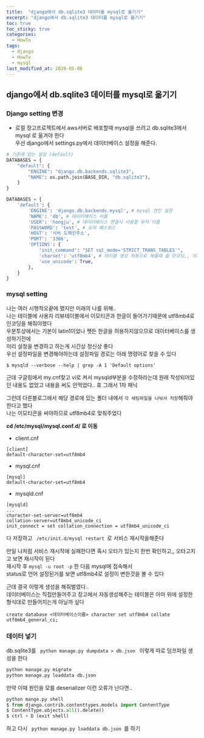 ```yaml
---
title:  "django에서 db.sqlite3 데이터를 mysql로 옮기기"
excerpt: "django에서 db.sqlite3 데이터를 mysql로 옮기기"
toc: true
toc_sticky: true
categories:
  - HowTo
tags:
  - django
  - HowTo
  - mysql
last_modified_at: 2020-05-06
---
```

## django에서 db.sqlite3 데이터를 mysql로 옮기기  
### Django setting 변경
* 로컬 장고프로젝트에서 aws서버로 배포할때 mysql을 쓰려고 db.sqlite3에서 mysql 로 옮겨야 한다  
 우선 django에서 settings.py에서 데이터베이스 설정을 해준다.  


 ```python
# 기존에 있는 설정 (default)
 DATABASES = {
     "default": {
         "ENGINE": "django.db.backends.sqlite3",
         "NAME": os.path.join(BASE_DIR, "db.sqlite3"),
     }
}
```


```python
DATABASES = { 
    'default': {
        'ENGINE': 'django.db.backends.mysql', # mysql 엔진 설정
        'NAME': 'db', # 데이터베이스 이름
        'USER': 'hongju', # 데이터베이스 연결시 사용할 유저 이름
        'PASSWORD': 'test', # 유저 패스워드
        'HOST': '서버 도메인주소',
        'PORT': '3306',
        'OPTIONS': {
            'init_command': "SET sql_mode='STRICT_TRANS_TABLES'",
            'charset': 'utf8mb4', # 테이블 생성 자동으로 해줄때 쓸 인코딩,, 이거안하면 밑에꺼해도 효과 엑스
            'use_unicode': True,
        },
    }
}
```


### mysql setting  
나는 여러 시행착오끝에 했지만 미래의 나를 위해..  
나는 테이블에 사용자 리뷰테이블에서 이모티콘과 한글이 들어가기때문에 utf8mb4로 인코딩을 해줘야했다  
우분투상에서는 기본이 latin1이었나 쨋든 한글을 허용하지않으므로 데이터베이스를 생성하기전에  
미리 설정을 변경하고 하는게 시간상 정신상 좋다  
우선 설정파일을 변경해야하는데 설정파일 경로는 아래 명령어로 찾을 수 있다  
```
$ mysqld --verbose --help | grep -A 1 'Default options' 
``` 


근데 구글링에서 my.cnf찾고 vi로 켜서 mysqld부분을 수정하라는데 원래 작성되어있던 내용도 없었고
내용을 써도 안먹었다.. 휴 그래서 1차 패닉  


그런데 다른블로그에서 해당 경로에 있는 폴더 내에서 `각 세팅파일을 나눠서 저장`해줘야 한다고 했다  
나는 이모티콘을 써야하므로 utf8mb4로 맞춰주었다  


**cd /etc/mysql/mysql.conf.d/ 로 이동**
* client.cnf
```
[client]
default-character-set=utf8mb4
```
* mysql.cnf
```
[mysql]
default-character-set=utf8mb4
```
* mysqld.cnf
```
[mysqld]
...
character-set-server=utf8mb4
collation-server=utf8mb4_unicode_ci
init_connect = set collation_connection = utf8mb4_unicode_ci
```
다 저장하고  <code> /etc/init.d/mysql restart </code>로 서비스 재시작을해준다  


만일 나처럼 서비스 재시작에 실패한다면 혹시 오타가 있는지 한번 확인하고,, 오타고치고 보면 재시작이 된다  
재시작 후 `mysql -u root -p` 한 다음 mysql에 접속해서  
status로 언어 설정된거를 보면 utf8mb4로 설정이 변한것을 볼 수 있다  


근데 결국 이렇게 생성을 해줘벌였다..  
데이터베이스는 직접만들어주고 장고에서 자동생성해주는 테이블은 아마 위에 설정한 형식대로 만들어지는게 아닐까 싶다  
``` 
create database <데이터베이스이름> character set utf8mb4 collate utf8mb4_general_ci;
```


### 데이터 넣기  
db.sqlite3를 <code> python manage.py dumpdata > db.json </code> 이렇게 따로 덤프파일 생성을 한다  
```python
python manage.py migrate
python manage.py loaddata db.json
```


만약 이때 원인을 모를 deserializer 이런 오류가 난다면..
```python
python mange.py shell
$ from django.contrib.contenttypes.models import ContentType
$ ContentType.objects.all().delete()
$ ctrl + D (exit shell)
```
하고 다시 <code> python manage.py loaddata db.json </code>를 하기
